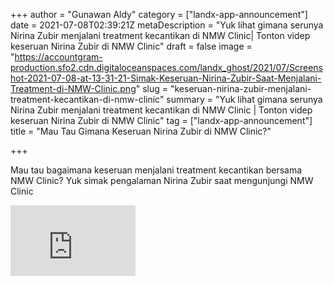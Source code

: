 +++
author = "Gunawan Aldy"
category = ["landx-app-announcement"]
date = 2021-07-08T02:39:21Z
metaDescription = "Yuk lihat gimana serunya Nirina Zubir menjalani treatment kecantikan di NMW Clinic| Tonton videp keseruan Nirina Zubir di NMW Clinic"
draft = false
image = "https://accountgram-production.sfo2.cdn.digitaloceanspaces.com/landx_ghost/2021/07/Screenshot-2021-07-08-at-13-31-21-Simak-Keseruan-Nirina-Zubir-Saat-Menjalani-Treatment-di-NMW-Clinic.png"
slug = "keseruan-nirina-zubir-menjalani-treatment-kecantikan-di-nmw-clinic"
summary = "Yuk lihat gimana serunya Nirina Zubir menjalani treatment kecantikan di NMW Clinic | Tonton videp keseruan Nirina Zubir di NMW Clinic"
tag = ["landx-app-announcement"]
title = "Mau Tau Gimana Keseruan Nirina Zubir di NMW Clinic?"

+++


Mau tau bagaimana keseruan menjalani treatment kecantikan bersama NMW Clinic? Yuk simak pengalaman Nirina Zubir saat mengunjungi NMW Clinic

<iframe width="200" height="113" src="https://www.youtube.com/embed/BLrTGhuo_Fo?feature=oembed" frameborder="0" allow="accelerometer; autoplay; clipboard-write; encrypted-media; gyroscope; picture-in-picture" allowfullscreen></iframe>



